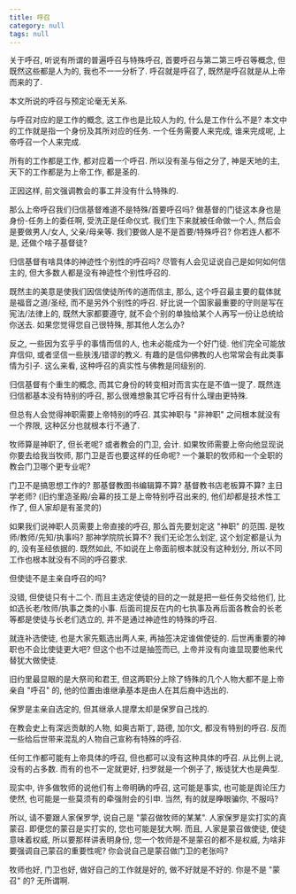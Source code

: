 ```yaml
---
title: 呼召
category: null
tags: null
---
```


关于呼召, 听说有所谓的普遍呼召与特殊呼召, 首要呼召与第二第三呼召等概念, 但既然这些都是人为的, 我也不一一分析了. 呼召就是呼召了, 既然是呼召就是从上帝而来的了.

本文所说的呼召与预定论毫无关系.

与呼召对应的是工作的概念, 这工作也是比较人为的, 什么是工作什么不是? 本文中的工作就是指一个身份及其所对应的任务. 一个任务需要人来完成, 谁来完成呢, 上帝呼召一个人来完成.

所有的工作都是工作, 都对应着一个呼召. 所以没有圣与俗之分了, 神是天地的主, 天下的工作都是为上帝工作, 都是圣的.

正因这样, 前文强调教会的事工并没有什么特殊的.

那么上帝呼召我们归信基督难道不是特殊/首要呼召吗? 做基督的门徒这本身也是身份-任务上的委任啊, 受洗正是任命仪式. 我们生下来就被任命做一个人, 然后会是要做男人/女人, 父亲/母亲等. 我们要做人是不是首要/特殊呼召? 你若连人都不是, 还做个啥子基督徒?

归信基督有啥具体的神迹性个别性的呼召吗? 尽管有人会见证说自己是如何如何信主的, 但大多数人都是没有神迹性个别性呼召的.

既然主的美意是使我们因信使徒所传的道而信主, 那么, 这个呼召最主要的载体就是福音之道/圣经, 而不是另外个别性的呼召. 好比说一个国家最重要的守则是写在宪法/法律上的, 既然大家都要遵守, 就不会个别的单独给某个人再写一份让总统给你送去. 如果您觉得您自己很特殊, 那其他人怎么办?

反之, 一些因为玄乎乎的事情而信的人, 也未必能成为一个好门徒. 他们完全可能放弃信仰, 或者坚信一些肤浅/错谬的教义. 有趣的是信仰佛教的人也常常会有此类事情为引子. 这么来看, 这种呼召的真实性与佛教是同级别的.

归信基督有个重生的概念, 而其它身份的转变相对而言实在是不值一提了. 既然连归信都基本没有特别的呼召, 那么很难想象其它呼召有什么理由更特殊.

但总有人会觉得神职需要上帝特别的呼召. 其实神职与 "非神职" 之间根本就没有一个界限, 这种区分也就根本行不通了.

牧师算是神职了, 但长老呢? 或者教会的门卫, 会计. 如果牧师需要上帝向他显现说你要去给我当牧师, 那门卫是否也要这样的任命呢? 一个兼职的牧师和一个全职的教会门卫哪个更专业呢?

门卫不是搞思想工作的? 那基督教图书编辑算不算? 基督教书店老板算不算? 主日学老师?  (旧约里造圣殿/会幕的技工是上帝特别呼召出来的, 他们却都是技术性工作了, 但人家却是有圣灵的)

如果我们说神职人员需要上帝直接的呼召, 那么首先要划定这 "神职" 的范围. 是牧师/教师/先知/执事吗? 那神学院院长算不? 我们无论怎么划定, 这个划定都是认为的, 没有圣经依据的. 既然如此, 不如说在上帝面前根本就没有这种划分, 所以不同工作也根本就没有不同的呼召要求.

但使徒不是主亲自呼召的吗?

没错, 但使徒只有十二个. 而且主选定使徒的目的之一就是把一些任务交给他们, 比如选长老/牧师/执事之类的小事. 后面司提反在内的七执事及再后面各教会的长老等都是使徒与长老们选立的, 并不是通过神迹性的特殊的呼召.

就连补选使徒, 也是大家先甄选出两人来, 再抽签决定谁做使徒的. 后世再重要的神职也不会比使徒更大吧? 但这个也不过是抽签而已, 上帝并没有向谁显现要他来代替犹大做使徒.

旧约里最显眼的是大祭司和君王, 但这两职分上除了特殊的几个人物大都不是上帝亲自 "呼召" 的, 他的位置由谁继承基本是由人在其后裔中选出的.

保罗是主亲自选定的, 但其继承人提摩太却是保罗自己找的.

在教会史上有深远贡献的人物, 如奥古斯丁, 路德, 加尔文, 都没有特别的呼召. 反而一些给后世带来混乱的人物自己宣称有特殊的呼召.

任何工作都可能有上帝具体的呼召, 但也都可以没有这种具体的呼召. 从比例上说, 没有的占多数. 而有的也不一定就更好, 扫罗就是一个例子了, 叛徒犹大也是典型.

现实中, 许多做牧师的说他们有上帝明确的呼召, 这可能是事实, 也可能是舆论压力使然, 也可能是一些莫须有的牵强附会的引申. 当然, 有的就是睁眼骗你, 不服吗?

所以, 请不要跟人家保罗学, 说自己是 "蒙召做牧师的某某". 人家保罗是实打实的真蒙召. 即便您的蒙召是实打实的, 您也可能是犹大啊. 而且, 人家是蒙召做使徒, 使徒意味着权威, 所以要那样讲表明身份, 您一个牧师是不是蒙召的都不是权威, 为啥非要强调自己蒙召的重要性呢? 你会说自己是蒙召做门卫的老张吗?

牧师也好, 门卫也好, 做好自己的工作就是好的, 做不好就是不好的. 你是不是 "蒙召" 的? 无所谓啊.
